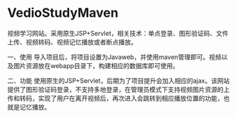 # VedioStudyMaven
视频学习网站。采用原生JSP+Servlet，相关技术：单点登录、图形验证码、文件上传、视频转码、视频记忆播放或者断点播放。

一、使用
导入项目后，将项目设置为Javaweb，并使用maven管理即可。视频以及图片资源放在webapp目录下，构建相应的数据库即可使用。

二、功能
使用原生的JSP+Servlet，后期为了项目提升会加入相应的ajax。该网站提供了图形验证码登录，不支持多地登录，在管理员模式下支持视频图片资源的上传和转码，实现了用户在离开视频后，再次进入会跳转到相应播放位置的功能，也就是记忆播放。
